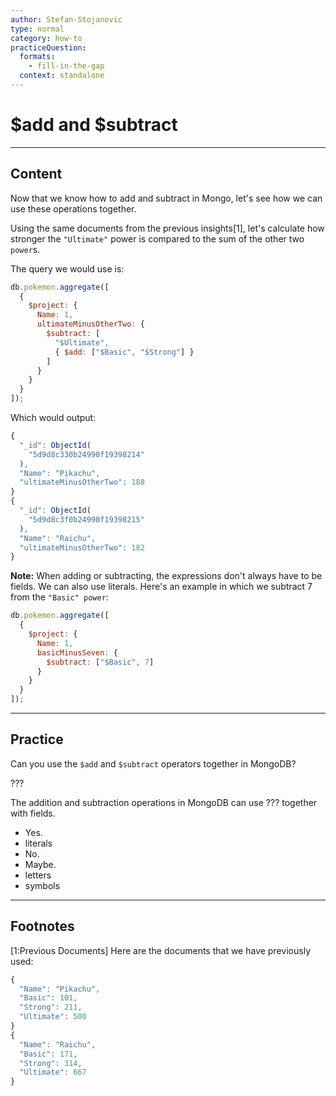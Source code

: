 ```yaml
---
author: Stefan-Stojanovic
type: normal
category: how-to
practiceQuestion:
  formats:
    - fill-in-the-gap
  context: standalone
---
```


# $add and $subtract


---

## Content

Now that we know how to add and subtract in Mongo, let's see how we can use these operations together. 

Using the same documents from the previous insights[1], let's calculate how stronger the `"Ultimate"` power is compared to the sum of the other two `power`s. 

The query we would use is:

```javascript
db.pokemon.aggregate([
  {
    $project: {
      Name: 1,
      ultimateMinusOtherTwo: {
        $subtract: [
          "$Ultimate",
          { $add: ["$Basic", "$Strong"] }
        ]
      }
    }
  }
]);
```

Which would output:

```javascript
{ 
  "_id": ObjectId(
    "5d9d8c330b24990f19398214"
  ),
  "Name": "Pikachu", 
  "ultimateMinusOtherTwo": 188 
}
{ 
  "_id": ObjectId(
    "5d9d8c3f0b24990f19398215"
  ),
  "Name": "Raichu", 
  "ultimateMinusOtherTwo": 182 
}
```

**Note:** When adding or subtracting, the expressions don't always have to be fields. We can also use literals. Here's an example in which we subtract 7 from the `"Basic" power`:

```javascript
db.pokemon.aggregate([
  {
    $project: {
      Name: 1,
      basicMinusSeven: {
        $subtract: ["$Basic", 7]
      }
    }
  }
]);
```


---

## Practice

Can you use the `$add` and `$subtract` operators together in MongoDB?

???

The addition and subtraction operations in MongoDB can use ??? together with fields.

- Yes.
- literals
- No.
- Maybe.
- letters
- symbols


---

## Footnotes

[1:Previous Documents]
Here are the documents that we have previously used:

```javascript
{ 
  "Name": "Pikachu",
  "Basic": 101,
  "Strong": 211,
  "Ultimate": 500 
}
{ 
  "Name": "Raichu", 
  "Basic": 171,
  "Strong": 314,
  "Ultimate": 667 
}
```
